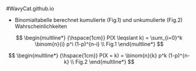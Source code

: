 #WavyCat.github.io

* Binomialtabelle berechnet kumulierte (Fig.1) und unkumulierte (Fig.2) Wahrscheinlichkeiten

$$
\begin{multline*} 
{\hspace{1cm}} P(X \leqslant k) = \sum_{i=0}^k \binom{n}{i} p^i (1-p)^{n-i} \\
Fig.1
\end{multline*} 
$$

$$
\begin{multline*} 
{\hspace{1cm}} P(X = k) = \binom{n}{k} p^k (1-p)^{n-k} \\
Fig.2
\end{multline*} 
$$
